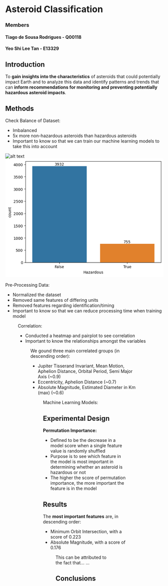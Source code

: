 # Asteroid Classification

### Members
#### Tiago de Sousa Rodrigues - Q00118
#### Yeo Shi Lee Tan - E13329


## Introduction
To **gain insights into the characteristics** of asteroids that could potentially impact Earth and to analyze this data and identify patterns and trends that can **inform recommendations for monitoring and preventing potentially hazardous asteroid impacts**.

## Methods
Check Balance of Dataset:
* Imbalanced
* 5x more non-hazardous asteroids than hazardous asteroids
* Important to know so that we can train our machine learning models to take this into account

![alt text](https://github.com/rodrigues177/Q00118/images/ML_Balance.png?raw=true)
![Balance](/images/ML_Balance.png)


Pre-Processing Data:
* Normalized the dataset
* Removed same features of differing units
* Removed features regarding identification/timing
* Important to know so that we can reduce processing time when training model

<FIGURE>
  
Correlation:
* Conducted a heatmap and pairplot to see correlation
* Important to know the relationships amongst the variables
  
 <FIGURE>
  
We gound three main correlated groups (in descending order):
* Jupiter Tisserand Invariant, Mean Motion, Aphelion Distance, Orbital Period, Semi Major Axis (~0.9)
* Eccentricity, Aphelion Distance (~0.7)
* Absolute Magnitude, Estimated Diameter in Km (max) (~0.6)
 
<FIGURE>
  
Machine Learning Models:
 


## Experimental Design
**Permutation Importance:**
* Defined to be the decrease in a model score when a single feature value is randomly shuffled
* Purpose is to see which feature in the model is most important in determining whether an asteroid is hazardous or not
* The higher the score of permutation importance, the more important the feature is in the model

## Results
The **most important features** are, in descending order:
* Minimum Orbit Intersection, with a score of 0.223
* Absolute Magnitude, with a score of 0.176

<FIGURE>

This can be attributed to the fact that... <insights>... <hazardous NEOs>

## Conclusions
